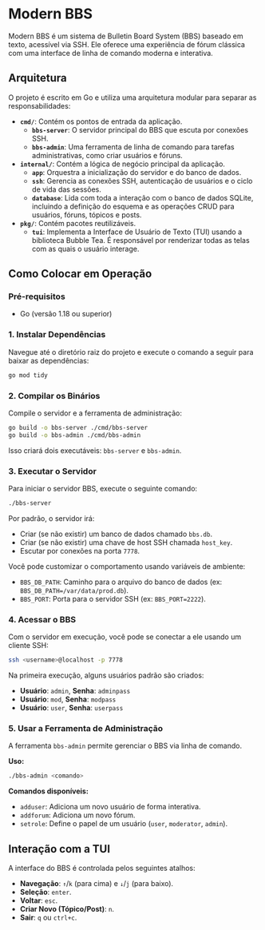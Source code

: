 # Modern BBS

Modern BBS é um sistema de Bulletin Board System (BBS) baseado em texto, acessível via SSH. Ele oferece uma experiência de fórum clássica com uma interface de linha de comando moderna e interativa.

## Arquitetura

O projeto é escrito em Go e utiliza uma arquitetura modular para separar as responsabilidades:

- **`cmd/`**: Contém os pontos de entrada da aplicação.
  - **`bbs-server`**: O servidor principal do BBS que escuta por conexões SSH.
  - **`bbs-admin`**: Uma ferramenta de linha de comando para tarefas administrativas, como criar usuários e fóruns.
- **`internal/`**: Contém a lógica de negócio principal da aplicação.
  - **`app`**: Orquestra a inicialização do servidor e do banco de dados.
  - **`ssh`**: Gerencia as conexões SSH, autenticação de usuários e o ciclo de vida das sessões.
  - **`database`**: Lida com toda a interação com o banco de dados SQLite, incluindo a definição do esquema e as operações CRUD para usuários, fóruns, tópicos e posts.
- **`pkg/`**: Contém pacotes reutilizáveis.
  - **`tui`**: Implementa a Interface de Usuário de Texto (TUI) usando a biblioteca Bubble Tea. É responsável por renderizar todas as telas com as quais o usuário interage.

## Como Colocar em Operação

### Pré-requisitos

- Go (versão 1.18 ou superior)

### 1. Instalar Dependências

Navegue até o diretório raiz do projeto e execute o comando a seguir para baixar as dependências:

```bash
go mod tidy
```

### 2. Compilar os Binários

Compile o servidor e a ferramenta de administração:

```bash
go build -o bbs-server ./cmd/bbs-server
go build -o bbs-admin ./cmd/bbs-admin
```

Isso criará dois executáveis: `bbs-server` e `bbs-admin`.

### 3. Executar o Servidor

Para iniciar o servidor BBS, execute o seguinte comando:

```bash
./bbs-server
```

Por padrão, o servidor irá:
- Criar (se não existir) um banco de dados chamado `bbs.db`.
- Criar (se não existir) uma chave de host SSH chamada `host_key`.
- Escutar por conexões na porta `7778`.

Você pode customizar o comportamento usando variáveis de ambiente:
- `BBS_DB_PATH`: Caminho para o arquivo do banco de dados (ex: `BBS_DB_PATH=/var/data/prod.db`).
- `BBS_PORT`: Porta para o servidor SSH (ex: `BBS_PORT=2222`).

### 4. Acessar o BBS

Com o servidor em execução, você pode se conectar a ele usando um cliente SSH:

```bash
ssh <username>@localhost -p 7778
```

Na primeira execução, alguns usuários padrão são criados:
- **Usuário**: `admin`, **Senha**: `adminpass`
- **Usuário**: `mod`, **Senha**: `modpass`
- **Usuário**: `user`, **Senha**: `userpass`

### 5. Usar a Ferramenta de Administração

A ferramenta `bbs-admin` permite gerenciar o BBS via linha de comando.

**Uso:**
```bash
./bbs-admin <comando>
```

**Comandos disponíveis:**
- `adduser`: Adiciona um novo usuário de forma interativa.
- `addforum`: Adiciona um novo fórum.
- `setrole`: Define o papel de um usuário (`user`, `moderator`, `admin`).

## Interação com a TUI

A interface do BBS é controlada pelos seguintes atalhos:
- **Navegação**: `↑`/`k` (para cima) e `↓`/`j` (para baixo).
- **Seleção**: `enter`.
- **Voltar**: `esc`.
- **Criar Novo (Tópico/Post)**: `n`.
- **Sair**: `q` ou `ctrl+c`.
